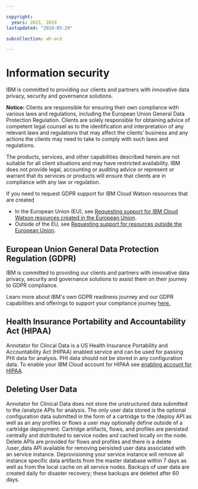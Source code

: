 ```yaml
---

copyright:
  years: 2015, 2019
lastupdated: "2019-05-29"

subcollection: wh-acd

---
```


# Information security

IBM is committed to providing our clients and partners with innovative data privacy, security and governance solutions.

**Notice:**
Clients are responsible for ensuring their own compliance with various laws and regulations, including the European Union General Data Protection Regulation. Clients are solely responsible for obtaining advice of competent legal counsel as to the identification and interpretation of any relevant laws and regulations that may affect the clients’ business and any actions the clients may need to take to comply with such laws and regulations.

The products, services, and other capabilities described herein are not suitable for all client situations and may have restricted availability. IBM does not provide legal, accounting or auditing advice or represent or warrant that its services or products will ensure that clients are in compliance with any law or regulation.

If you need to request GDPR support for IBM Cloud Watson resources that are created

-   In the European Union (EU), see [Requesting support for IBM Cloud Watson resources created in the European Union](/docs/services/watson?topic=watson-gdpr-sar#request-EU).
-   Outside of the EU, see [Requesting support for resources outside the European Union](/docs/services/watson/?topic=watson-gdpr-sar#request-non-EU).

## European Union General Data Protection Regulation (GDPR)

IBM is committed to providing our clients and partners with innovative data privacy, security and governance solutions to assist them on their journey to GDPR compliance.

Learn more about IBM's own GDPR readiness journey and our GDPR capabilities and offerings to support your compliance journey 
[here.](http://www.ibm.com/gdpr)
<!-- [here ![External link icon](../../icons/launch-glyph.svg "External link icon")](http://www.ibm.com/gdpr){: new_window}. -->

## Health Insurance Portability and Accountability Act (HIPAA)

Annotator for Clincal Data is a US Health Insurance Portability and Accountability Act (HIPAA) enabled service and can be used for passing PHI data for analysis.  PHI data should not be stored in any configuration data.  To enable your IBM Cloud account for HIPAA see [enabling account for HIPAA](/docs/account?topic=account-enabling-hipaa).

## Deleting User Data

Annotator for Clinical Data does not store the unstructured data submitted to the /analyze APIs for analysis. The only user data stored is the optional configuration data submitted in the form of a cartridge to the /deploy API as well as an any profiles or flows a user may optionally define outside of a cartridge deployment. Cartridge artifacts, flows, and profiles are persisted centrally and distributed to service nodes and cached locally on the node. Delete APIs are provided for flows and profiles and there is a delete /user_data API available for removing persisted user data associated with an service instance. Deprovisioning your service instance will remove all instance specific data artifacts from the master database within 7 days as well as from the local cache on all service nodes. Backups of user data are created daily for disaster recovery; these backups are deleted after 60 days.
